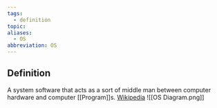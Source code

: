 ```yaml
---
tags:
  - definition
topic: 
aliases:
  - OS
abbreviation: OS
---
```

## Definition
A system software that acts as a sort of middle man between computer hardware and computer [[Program]]s. [Wikipedia](https://en.wikipedia.org/wiki/Operating_system)
![[OS Diagram.png]]